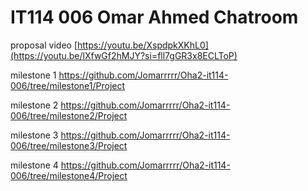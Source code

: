 

# IT114 006 Omar Ahmed Chatroom




proposal video
[https://youtu.be/XspdpkXKhL0](https://youtu.be/lXfwGf2hMJY?si=fll7gGR3x8ECLToP)




milestone 1
https://github.com/Jomarrrrr/Oha2-it114-006/tree/milestone1/Project

milestone 2
https://github.com/Jomarrrrr/Oha2-it114-006/tree/milestone2/Project

milestone 3
https://github.com/Jomarrrrr/Oha2-it114-006/tree/milestone3/Project

milestone 4
https://github.com/Jomarrrrr/Oha2-it114-006/tree/milestone4/Project


